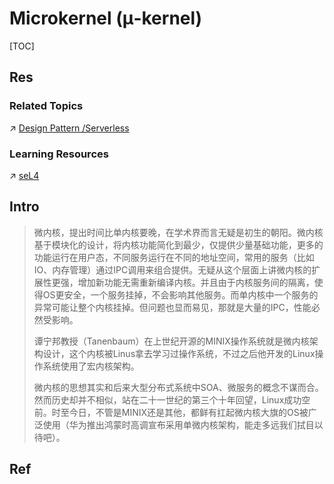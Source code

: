 # Microkernel (μ-kernel)

[TOC]



## Res
### Related Topics
↗ [Design Pattern /Serverless](../../../../../../../../Software%20Engineering/Web%20Development/👩🏻‍🎨%20Design%20Pattern/Serverless/Serverless.md)


### Learning Resources
↗ [seL4](../../../../🥷🏼%20Operating%20Systems%20&%20Kernels%20(Engineering%20Part)/📟%20System%20Level%20Programming/System%20Level%20Projects/seL4/seL4.md)



## Intro
> 微内核，提出时间比单内核要晚，在学术界而言无疑是初生的朝阳。微内核基于模块化的设计，将内核功能简化到最少，仅提供少量基础功能，更多的功能运行在用户态，不同服务运行在不同的地址空间，常用的服务（比如IO、内存管理）通过IPC调用来组合提供。无疑从这个层面上讲微内核的扩展性更强，增加新功能无需重新编译内核。并且由于内核服务间的隔离，使得OS更安全，一个服务挂掉，不会影响其他服务。而单内核中一个服务的异常可能让整个内核挂掉。但问题也显而易见，那就是大量的IPC，性能必然受影响。
> 
> 谭宁邦教授（Tanenbaum）在上世纪开源的MINIX操作系统就是微内核架构设计，这个内核被Linus拿去学习过操作系统，不过之后他开发的Linux操作系统使用了宏内核架构。
> 
> 微内核的思想其实和后来大型分布式系统中SOA、微服务的概念不谋而合。然而历史却并不相似，站在二十一世纪的第三个十年回望，Linux成功空前。时至今日，不管是MINIX还是其他，都鲜有扛起微内核大旗的OS被广泛使用（华为推出鸿蒙时高调宣布采用单微内核架构，能走多远我们拭目以待吧）。



## Ref
